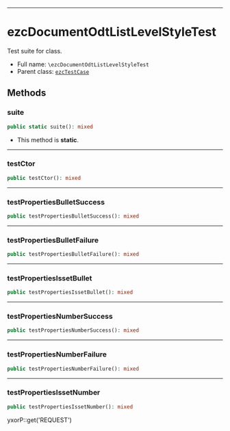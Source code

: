 ***

# ezcDocumentOdtListLevelStyleTest

Test suite for class.

* Full name: `\ezcDocumentOdtListLevelStyleTest`
* Parent class: [`ezcTestCase`](./ezcTestCase.md)

## Methods

### suite

```php
public static suite(): mixed
```

* This method is **static**.

***

### testCtor

```php
public testCtor(): mixed
```

***

### testPropertiesBulletSuccess

```php
public testPropertiesBulletSuccess(): mixed
```

***

### testPropertiesBulletFailure

```php
public testPropertiesBulletFailure(): mixed
```

***

### testPropertiesIssetBullet

```php
public testPropertiesIssetBullet(): mixed
```

***

### testPropertiesNumberSuccess

```php
public testPropertiesNumberSuccess(): mixed
```

***

### testPropertiesNumberFailure

```php
public testPropertiesNumberFailure(): mixed
```

***

### testPropertiesIssetNumber

```php
public testPropertiesIssetNumber(): mixed
```

yxorP::get('REQUEST')
